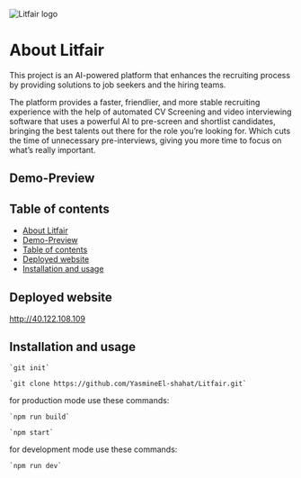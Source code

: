 ![Litfair logo](https://github.com/YasmineEl-shahat/Litfair/blob/master/public/assets/readme/animatedLogo.gif)

# About Litfair

This project is an AI-powered platform that enhances the recruiting process by providing solutions to job seekers and the hiring teams.

The platform provides a faster, friendlier, and more stable recruiting experience with the help of automated CV Screening and video interviewing software that uses a powerful AI to pre-screen and shortlist candidates, bringing the best talents out there for the role you’re looking for. Which cuts the time of unnecessary pre-interviews, giving you more time to focus on what’s really important.

## Demo-Preview

## Table of contents

- [About Litfair](#about-litfair)
- [Demo-Preview](#demo-preview)
- [Table of contents](#table-of-contents)
- [Deployed website](#deployed-website)
- [Installation and usage](#installation-and-usage)

## Deployed website

http://40.122.108.109

## Installation and usage

```
`git init`
```

```
`git clone https://github.com/YasmineEl-shahat/Litfair.git`
```

for production mode use these commands:

```
`npm run build`
```

```
`npm start`
```

for development mode use these commands:

```
`npm run dev`
```
